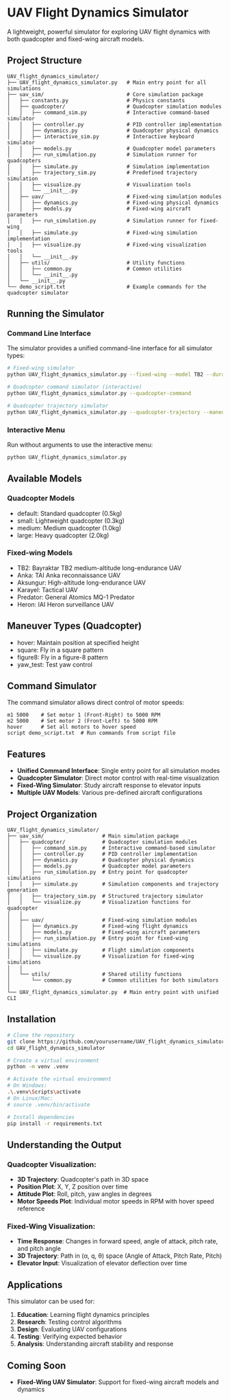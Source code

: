 # UAV Flight Dynamics Simulator

A lightweight, powerful simulator for exploring UAV flight dynamics with both quadcopter and fixed-wing aircraft models.

## Project Structure

```
UAV_flight_dynamics_simulator/
├── UAV_flight_dynamics_simulator.py   # Main entry point for all simulations
├── uav_sim/                           # Core simulation package
│   ├── constants.py                   # Physics constants
│   ├── quadcopter/                    # Quadcopter simulation modules
│   │   ├── command_sim.py             # Interactive command-based simulator
│   │   ├── controller.py              # PID controller implementation
│   │   ├── dynamics.py                # Quadcopter physical dynamics
│   │   ├── interactive_sim.py         # Interactive keyboard simulator
│   │   ├── models.py                  # Quadcopter model parameters
│   │   ├── run_simulation.py          # Simulation runner for quadcopters
│   │   ├── simulate.py                # Simulation implementation
│   │   ├── trajectory_sim.py          # Predefined trajectory simulation
│   │   ├── visualize.py               # Visualization tools
│   │   └── __init__.py
│   ├── uav/                           # Fixed-wing simulation modules
│   │   ├── dynamics.py                # Fixed-wing physical dynamics
│   │   ├── models.py                  # Fixed-wing aircraft parameters
│   │   ├── run_simulation.py          # Simulation runner for fixed-wing
│   │   ├── simulate.py                # Fixed-wing simulation implementation
│   │   ├── visualize.py               # Fixed-wing visualization tools
│   │   └── __init__.py
│   ├── utils/                         # Utility functions
│   │   ├── common.py                  # Common utilities
│   │   └── __init__.py
│   └── __init__.py
└── demo_script.txt                    # Example commands for the quadcopter simulator
```

## Running the Simulator

### Command Line Interface

The simulator provides a unified command-line interface for all simulator types:

```bash
# Fixed-wing simulator
python UAV_flight_dynamics_simulator.py --fixed-wing --model TB2 --duration 60

# Quadcopter command simulator (interactive)
python UAV_flight_dynamics_simulator.py --quadcopter-command

# Quadcopter trajectory simulator
python UAV_flight_dynamics_simulator.py --quadcopter-trajectory --maneuver square --duration 30
```

### Interactive Menu

Run without arguments to use the interactive menu:

```bash
python UAV_flight_dynamics_simulator.py
```

## Available Models

### Quadcopter Models
- default: Standard quadcopter (0.5kg)
- small: Lightweight quadcopter (0.3kg)
- medium: Medium quadcopter (1.0kg)
- large: Heavy quadcopter (2.0kg)

### Fixed-wing Models
- TB2: Bayraktar TB2 medium-altitude long-endurance UAV
- Anka: TAI Anka reconnaissance UAV
- Aksungur: High-altitude long-endurance UAV
- Karayel: Tactical UAV
- Predator: General Atomics MQ-1 Predator
- Heron: IAI Heron surveillance UAV

## Maneuver Types (Quadcopter)

- hover: Maintain position at specified height
- square: Fly in a square pattern
- figure8: Fly in a figure-8 pattern
- yaw_test: Test yaw control

## Command Simulator

The command simulator allows direct control of motor speeds:

```
m1 5000    # Set motor 1 (Front-Right) to 5000 RPM
m2 5000    # Set motor 2 (Front-Left) to 5000 RPM
hover      # Set all motors to hover speed
script demo_script.txt  # Run commands from script file
```

## Features

- **Unified Command Interface**: Single entry point for all simulation modes
- **Quadcopter Simulator**: Direct motor control with real-time visualization
- **Fixed-Wing Simulator**: Study aircraft response to elevator inputs
- **Multiple UAV Models**: Various pre-defined aircraft configurations

## Project Organization

```
UAV_flight_dynamics_simulator/
├── uav_sim/                   # Main simulation package
│   ├── quadcopter/            # Quadcopter simulation modules
│   │   ├── command_sim.py     # Interactive command-based simulator
│   │   ├── controller.py      # PID controller implementation
│   │   ├── dynamics.py        # Quadcopter physical dynamics
│   │   ├── models.py          # Quadcopter model parameters
│   │   ├── run_simulation.py  # Entry point for quadcopter simulations
│   │   ├── simulate.py        # Simulation components and trajectory generation
│   │   ├── trajectory_sim.py  # Structured trajectory simulator
│   │   └── visualize.py       # Visualization functions for quadcopter
│   │
│   ├── uav/                   # Fixed-wing simulation modules
│   │   ├── dynamics.py        # Fixed-wing flight dynamics
│   │   ├── models.py          # Fixed-wing aircraft parameters
│   │   ├── run_simulation.py  # Entry point for fixed-wing simulations
│   │   ├── simulate.py        # Flight simulation components
│   │   └── visualize.py       # Visualization for fixed-wing simulations
│   │
│   └── utils/                 # Shared utility functions
│       └── common.py          # Common utilities for both simulators
│
└── UAV_flight_dynamics_simulator.py  # Main entry point with unified CLI
```

## Installation

```bash
# Clone the repository
git clone https://github.com/yourusername/UAV_flight_dynamics_simulator.git
cd UAV_flight_dynamics_simulator

# Create a virtual environment
python -m venv .venv

# Activate the virtual environment
# On Windows:
.\.venv\Scripts\activate
# On Linux/Mac:
# source .venv/bin/activate

# Install dependencies
pip install -r requirements.txt
```

## Understanding the Output

### Quadcopter Visualization:

- **3D Trajectory**: Quadcopter's path in 3D space
- **Position Plot**: X, Y, Z position over time
- **Attitude Plot**: Roll, pitch, yaw angles in degrees
- **Motor Speeds Plot**: Individual motor speeds in RPM with hover speed reference

### Fixed-Wing Visualization:

- **Time Response**: Changes in forward speed, angle of attack, pitch rate, and pitch angle
- **3D Trajectory**: Path in (α, q, θ) space (Angle of Attack, Pitch Rate, Pitch)
- **Elevator Input**: Visualization of elevator deflection over time

## Applications

This simulator can be used for:

1. **Education**: Learning flight dynamics principles
2. **Research**: Testing control algorithms
3. **Design**: Evaluating UAV configurations
4. **Testing**: Verifying expected behavior
5. **Analysis**: Understanding aircraft stability and response

## Coming Soon

- **Fixed-Wing UAV Simulator**: Support for fixed-wing aircraft models and dynamics
